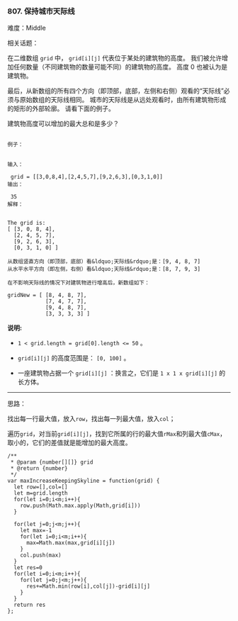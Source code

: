 ### 807. 保持城市天际线

难度：Middle

相关话题：

在二维数组 `grid` 中， `grid[i][j]` 代表位于某处的建筑物的高度。 我们被允许增加任何数量（不同建筑物的数量可能不同）的建筑物的高度。 高度 0 也被认为是建筑物。



最后，从新数组的所有四个方向（即顶部，底部，左侧和右侧）观看的&ldquo;天际线&rdquo;必须与原始数组的天际线相同。 城市的天际线是从远处观看时，由所有建筑物形成的矩形的外部轮廓。 请看下面的例子。



建筑物高度可以增加的最大总和是多少？





```

例子：


输入：

 grid = [[3,0,8,4],[2,4,5,7],[9,2,6,3],[0,3,1,0]]
输出：

 35
解释：

 
The grid is:
[ [3, 0, 8, 4], 
  [2, 4, 5, 7],
  [9, 2, 6, 3],
  [0, 3, 1, 0] ]

从数组竖直方向（即顶部，底部）看&ldquo;天际线&rdquo;是：[9, 4, 8, 7]
从水平水平方向（即左侧，右侧）看&ldquo;天际线&rdquo;是：[8, 7, 9, 3]

在不影响天际线的情况下对建筑物进行增高后，新数组如下：

gridNew = [ [8, 4, 8, 7],
            [7, 4, 7, 7],
            [9, 4, 8, 7],
            [3, 3, 3, 3] ]

```


**说明:** 




* `1 < grid.length = grid[0].length <= 50` 。

*  `grid[i][j]`  的高度范围是：  `[0, 100]` 。

* 一座建筑物占据一个 `grid[i][j]` ：换言之，它们是  `1 x 1 x grid[i][j]`  的长方体。






-----

思路：

找出每一行最大值，放入`row`，找出每一列最大值，放入`col`；

遍历`grid`，对当前`grid[i][j]`，找到它所属的行的最大值`rMax`和列最大值`cMax`，取小的，它们的差值就是能增加的最大高度。


```
/**
 * @param {number[][]} grid
 * @return {number}
 */
var maxIncreaseKeepingSkyline = function(grid) {
  let row=[],col=[]
  let m=grid.length
  for(let i=0;i<m;i++){
    row.push(Math.max.apply(Math,grid[i]))
  }

  for(let j=0;j<m;j++){
    let max=-1
    for(let i=0;i<m;i++){
      max=Math.max(max,grid[i][j])
    }
    col.push(max)
  }
  let res=0
  for(let i=0;i<m;i++){
    for(let j=0;j<m;j++){
      res+=Math.min(row[i],col[j])-grid[i][j]
    }
  }
  return res
};



```

